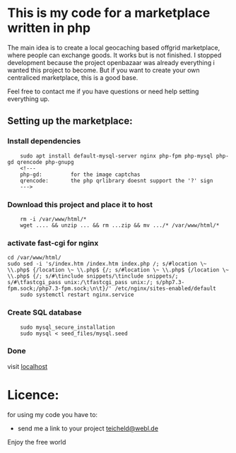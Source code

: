 # This is my code for a marketplace written in php

The main idea is to create a local geocaching based offgrid marketplace, where people can exchange goods.
It works but is not finished. 
I stopped development because the project openbazaar was already everything i wanted this project to become. 
But if you want to create your own centraliced marketplace, this is a good base.

Feel free to contact me if you have questions or need help setting everything up.

## Setting up the marketplace:

### Install dependencies

        sudo apt install default-mysql-server nginx php-fpm php-mysql php-gd qrencode php-gnupg
        <!---
        php-gd:         for the image captchas
        qrencode:       the php qrlibrary doesnt support the '?' sign
        --->

### Download this project and place it to host

        rm -i /var/www/html/*
        wget .... && unzip ... && rm ...zip && mv .../* /var/www/html/*

### activate fast-cgi for nginx

	cd /var/www/html/
	sudo sed -i 's/index.htm /index.htm index.php /; s/#location \~ \\.php$ {/location \~ \\.php$ {/; s/#location \~ \\.php$ {/location \~ \\.php$ {/; s/#\tinclude snippets/\tinclude snippets/; s/#\tfastcgi_pass unix:/\tfastcgi_pass unix:/; s/php7.3-fpm.sock;/php7.3-fpm.sock;\n\t}/' /etc/nginx/sites-enabled/default
        sudo systemctl restart nginx.service

### Create SQL database
        
        sudo mysql_secure_installation
        sudo mysql < seed_files/mysql.seed

### Done

visit [localhost](http://localhost)

# Licence:

for using my code you have to:
- send me a link to your project
teicheld@webl.de




Enjoy the free world
